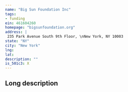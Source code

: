 ```yaml
---
name: "Big Sun Foundation Inc"
tags:
- funding
ein: 461604260
homepage: "bigsunfoundation.org"
address: |
 235 Park Avenue South 9th Floor, \nNew York, NY 10003
state: "NY"
city: "New York"
lng: 
lat: 
description: ""
is_501c3: X
---
```


## Long description


